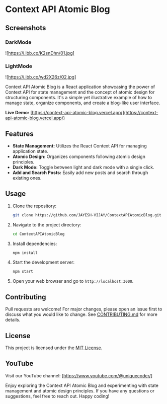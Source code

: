 # Context API Atomic Blog

## Screenshots
### DarkMode
![https://i.ibb.co/K2snDhn/01.jpg]
### LightMode
![https://i.ibb.co/wd2X26z/02.jpg]

Context API Atomic Blog is a React application showcasing the power of Context API for state management and the concept of atomic design for structuring components. It's a simple yet illustrative example of how to manage state, organize components, and create a blog-like user interface.

**Live Demo:** [https://context-api-atomic-blog.vercel.app/](https://context-api-atomic-blog.vercel.app/)

## Features

- **State Management:** Utilizes the React Context API for managing application state.
- **Atomic Design:** Organizes components following atomic design principles.
- **Dark Mode:** Toggle between light and dark mode with a single click.
- **Add and Search Posts:** Easily add new posts and search through existing ones.

## Usage

1. Clone the repository:

   ```bash
   git clone https://github.com/JAYESH-VIJAY/ContextAPIAtomicBlog.git
   ```

2. Navigate to the project directory:

   ```bash
   cd ContextAPIAtomicBlog
   ```

3. Install dependencies:

   ```bash
   npm install
   ```

4. Start the development server:

   ```bash
   npm start
   ```

5. Open your web browser and go to `http://localhost:3000`.

## Contributing

Pull requests are welcome! For major changes, please open an issue first to discuss what you would like to change. See [CONTRIBUTING.md](CONTRIBUTING.md) for more details.

## License

This project is licensed under the [MIT License](LICENSE).

## YouTube

Visit our YouTube channel: [https://www.youtube.com/@uniquecoder/]

Enjoy exploring the Context API Atomic Blog and experimenting with state management and atomic design principles. If you have any questions or suggestions, feel free to reach out. Happy coding!
